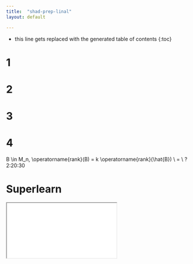 ```yaml
---
title:  "shad-prep-linal"
layout: default

---
```


* this line gets replaced with the generated table of contents
{:toc}

# 1

# 2

# 3

# 4

B \in M_n, \operatorname{rank}(B) = k
\operatorname{rank}(\hat{B}) \ = \ ?
2:20:30

# Superlearn

<iframe class="autoresize nodisplay superlearn-iframe" src="{{ site.superlearn_url }}/ht/asdf2?deckname=shad-prep-linal">
    <p>Your browser does not support iframes.</p>
</iframe>
